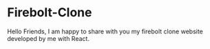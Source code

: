 # Firebolt-Clone
Hello Friends, I am happy to share with you my firebolt clone website developed by me with React.
